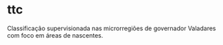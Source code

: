 # ttc
Classificação supervisionada nas microrregiões de governador Valadares com foco em áreas de nascentes.
